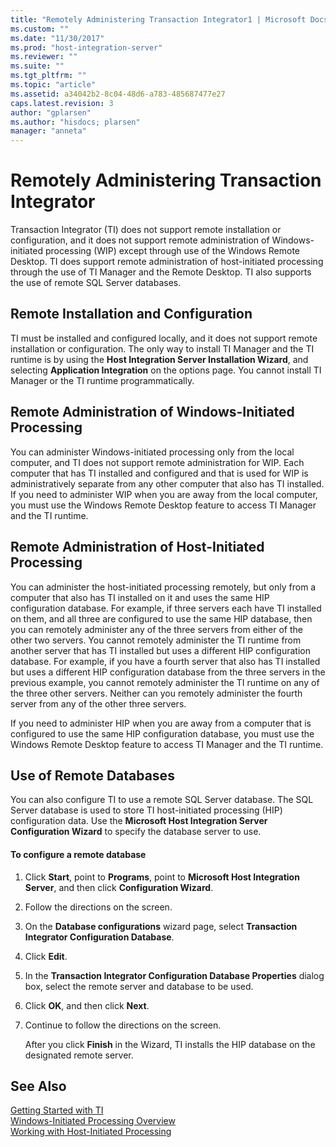 ```yaml
---
title: "Remotely Administering Transaction Integrator1 | Microsoft Docs"
ms.custom: ""
ms.date: "11/30/2017"
ms.prod: "host-integration-server"
ms.reviewer: ""
ms.suite: ""
ms.tgt_pltfrm: ""
ms.topic: "article"
ms.assetid: a34042b2-8c04-48d6-a783-485687477e27
caps.latest.revision: 3
author: "gplarsen"
ms.author: "hisdocs; plarsen"
manager: "anneta"
---
```

# Remotely Administering Transaction Integrator
Transaction Integrator (TI) does not support remote installation or configuration, and it does not support remote administration of Windows-initiated processing (WIP) except through use of the Windows Remote Desktop. TI does support remote administration of host-initiated processing through the use of TI Manager and the Remote Desktop. TI also supports the use of remote SQL Server databases.  
  
## Remote Installation and Configuration  
 TI must be installed and configured locally, and it does not support remote installation or configuration. The only way to install TI Manager and the TI runtime is by using the **Host Integration Server Installation Wizard**, and selecting **Application Integration** on the options page. You cannot install TI Manager or the TI runtime programmatically.  
  
## Remote Administration of Windows-Initiated Processing  
 You can administer Windows-initiated processing only from the local computer, and TI does not support remote administration for WIP. Each computer that has TI installed and configured and that is used for WIP is administratively separate from any other computer that also has TI installed. If you need to administer WIP when you are away from the local computer, you must use the Windows Remote Desktop feature to access TI Manager and the TI runtime.  
  
## Remote Administration of Host-Initiated Processing  
 You can administer the host-initiated processing remotely, but only from a computer that also has TI installed on it and uses the same HIP configuration database. For example, if three servers each have TI installed on them, and all three are configured to use the same HIP database, then you can remotely administer any of the three servers from either of the other two servers. You cannot remotely administer the TI runtime from another server that has TI installed but uses a different HIP configuration database. For example, if you have a fourth server that also has TI installed but uses a different HIP configuration database from the three servers in the previous example, you cannot remotely administer the TI runtime on any of the three other servers. Neither can you remotely administer the fourth server from any of the other three servers.  
  
 If you need to administer HIP when you are away from a computer that is configured to use the same HIP configuration database, you must use the Windows Remote Desktop feature to access TI Manager and the TI runtime.  
  
## Use of Remote Databases  
 You can also configure TI to use a remote SQL Server database. The SQL Server database is used to store TI host-initiated processing (HIP) configuration data. Use the **Microsoft Host Integration Server Configuration Wizard** to specify the database server to use.  
  
#### To configure a remote database  
  
1. Click **Start**, point to **Programs**, point to **Microsoft Host Integration Server**, and then click **Configuration Wizard**.  
  
2. Follow the directions on the screen.  
  
3. On the **Database configurations** wizard page, select **Transaction Integrator Configuration Database**.  
  
4. Click **Edit**.  
  
5. In the **Transaction Integrator Configuration Database Properties** dialog box, select the remote server and database to be used.  
  
6. Click **OK**, and then click **Next**.  
  
7. Continue to follow the directions on the screen.  
  
   After you click **Finish** in the Wizard, TI installs the HIP database on the designated remote server.  
  
## See Also  
 [Getting Started with TI](../core/getting-started-with-ti1.md)   
 [Windows-Initiated Processing Overview](../core/windows-initiated-processing-overview2.md)   
 [Working with Host-Initiated Processing](../core/working-with-host-initiated-processing1.md)